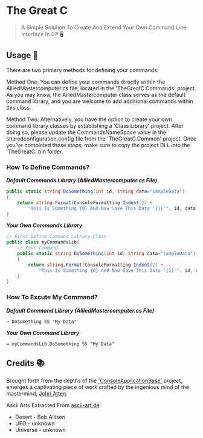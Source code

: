 # The Great C
>  A Simple Solution To Create And Extend Your Own Command Line Interface In C#  🖥️

## Usage 🔮

There are two primary methods for defining your commands:

Method One: You can define your commands directly within the AlliedMastercomputer.cs file, located in the 'TheGreatC.Commands' project. As you may know, the AlliedMastercomputer class serves as the default command library, and you are welcome to add additional commands within this class.

Method Two: Alternatively, you have the option to create your own command library classes by establishing a 'Class Library' project. After doing so, please update the CommandsNameSpace value in the sharedconfiguration.config file from the 'TheGreatC.Common' project. Once you've completed these steps, make sure to copy the project DLL into the 'TheGreatC' bin folder.

### How To Define Commands?

***Default Commands Library (AlliedMastercomputer.cs File)***
</br>

```csharp
public static string DoSomething(int id, string data="sampleData")
{
    return string.Format(ConsoleFormatting.Indent(2) + 
        "This Is Something {0} And Now Save This Data '{1}'", id, data);
}
```

***Your Own Commands Library***
</br>

```csharp
// First Define Command Library Class
public class myCommandsLib{
    // Your Command
    public static string DoSomething(int id, string data="sampleData")
    {
        return string.Format(ConsoleFormatting.Indent(2) + 
            "This Is Something {0} And Now Save This Data '{1}'", id, data);
    }
}
```

### How To Excute My Command?

***Default Command Library (AlliedMastercomputer.cs File)***
```
→ DoSomething 55 "My Data"
```
***Your Own Command Library***
```
→ myCommandsLib.DoSomething 55 "My Data"
```

## Credits 📚
Brought forth from the depths of the ['ConsoleApplicationBase'](https://github.com/TypecastException/ConsoleApplicationBase) project, emerges a captivating piece of work crafted by the ingenious mind of the mastermind, [John Atten](https://github.com/TypecastException/).
</br>

Ascii Arts Extracted From [ascii-art.de](http://www.ascii-art.de/)
* Desert - Bob Allison
* UFO - unknown
* Universe - unknown
